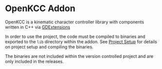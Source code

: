 # OpenKCC Addon

OpenKCC is a kinematic character controller library with components
written in C++ via [GDExtensions](https://docs.godotengine.org/en/stable/tutorials/scripting/gdextension/what_is_gdextension.html)

In order to use the project, the code must be compiled to binaries and exported
to the `lib` directory within the addon.
See [Project Setup](..\..\README.md#project-setup) for details on project setup
and compiling the binaries.

The binaries are not included within the version controlled project and are only
included in the releases.
